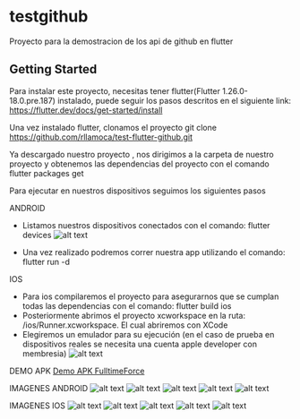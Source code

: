 # testgithub

Proyecto para la demostracion de los api de github en flutter

## Getting Started

Para instalar este proyecto, necesitas tener flutter(Flutter 1.26.0-18.0.pre.187) instalado, 
puede seguir los pasos descritos en el siguiente link:
https://flutter.dev/docs/get-started/install

Una vez instalado flutter, clonamos el proyecto
git clone https://github.com/rllamoca/test-flutter-github.git

Ya descargado nuestro proyecto , nos dirigimos a la carpeta de nuestro proyecto y obtenemos las dependencias del proyecto con el comando
flutter packages get

Para ejecutar en nuestros dispositivos seguimos los siguientes pasos

ANDROID
- Listamos nuestros dispositivos conectados con el comando:
    flutter devices
    ![alt text](http://54.39.20.126/ftf/flutter_devices.png)

- Una vez realizado podremos correr nuestra app utilizando el comando:
    flutter run -d <ID DE DISPOSITIVO> 


IOS
- Para ios compilaremos el proyecto para asegurarnos que se cumplan todas las dependencias con el comando:
    flutter build ios
- Posteriormente abrimos el proyecto xcworkspace en la ruta:
    /ios/Runner.xcworkspace.
    El cual abriremos con XCode
- Elegiremos un emulador para su ejecución (en el caso de prueba en dispositivos reales se necesita una cuenta apple developer con membresia)
    ![alt text](http://54.39.20.126/ftf/xcode.png)

DEMO APK
    [Demo APK FulltimeForce](http://54.39.20.126/ftf/demo_github.apk)

IMAGENES ANDROID
    ![alt text](http://54.39.20.126/ftf/android/img0.jpg)
    ![alt text](http://54.39.20.126/ftf/android/img1.jpg)
    ![alt text](http://54.39.20.126/ftf/android/img2.jpg)
    ![alt text](http://54.39.20.126/ftf/android/img3.jpg)
    ![alt text](http://54.39.20.126/ftf/android/img4.jpg)

IMAGENES IOS
    ![alt text](http://54.39.20.126/ftf/ios/img0.png)
    ![alt text](http://54.39.20.126/ftf/ios/img1.png)
    ![alt text](http://54.39.20.126/ftf/ios/img2.png)
    ![alt text](http://54.39.20.126/ftf/ios/img3.png)
    ![alt text](http://54.39.20.126/ftf/ios/img4.png)

